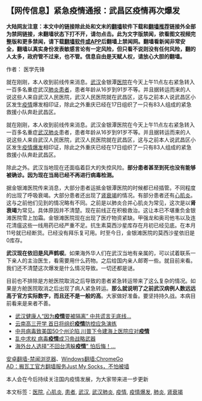  <h2>【网传信息】紧急疫情通报：武昌区疫情再次爆发</h2> <div class="notice"><b>大陆网友注意：本文中的链接除此处和文末的<a href="https://github.com/bannedbook/fanqiang" >翻墙</a>软件下载和<a href="https://github.com/killgcd/justmysocks/blob/master/README.md">翻墙推荐</a>链接外全部为禁网链接，未翻墙状态下打不开，请勿点击。此为文字版禁闻，欲看图文视频完整版和更多禁闻，请下载<a href="https://github.com/bannedbook/fanqiang">翻墙软件或APP</a>后翻墙上禁闻网。翻墙看新闻非常安全，翻墙以真实身份发表敏感言论有一定风险，但只看不说则没有任何风险，翻的人太多，政府管不过来，也不管。信息自由是天赋人权，请放心大胆的翻墙。</b></div>  <div class="entry"> <p>作者： 医学先锋</p> <p id="summary">就在刚刚，本人收到前线传来消息。<a href="https://www.bannedbook.org/bnews/tag/%e6%ad%a6%e6%b1%89/" class="st_tag internal_tag" rel="tag" title="标签 武汉 下的日志">武汉</a>金银潭<a href="https://www.bannedbook.org/bnews/tag/%E5%8C%BB%E9%99%A2/" class="st_tag internal_tag" rel="tag" title="标签 医院 下的日志">医院</a>在今天上午11点左右紧急转入一百多名重症武汉<a href="https://www.bannedbook.org/bnews/tag/%e8%82%ba%e7%82%8e/" class="st_tag internal_tag" rel="tag" title="标签 肺炎 下的日志">肺炎</a><a href="https://www.bannedbook.org/bnews/tag/%E6%82%A3%E8%80%85/" class="st_tag internal_tag" rel="tag" title="标签 患者 下的日志">患者</a>，患者年龄从16岁到91岁不等。并且据转运而来的人说这些人来自武汉人民医院，武汉人民医院就在武昌区，这与之前本人说武昌区小区发生<a href="https://www.bannedbook.org/bnews/tag/%E7%96%AB%E6%83%85/" class="st_tag internal_tag" rel="tag" title="标签 疫情 下的日志">疫情</a>爆发相印证，除此之外重庆已经在17日组织了一只有83人组成的紧急救援小队奔赴武昌区。</p>  <p>就在刚刚，本人收到前线传来消息。武汉金银潭医院在今天上午11点左右紧急转入一百多名重症<a href="https://www.bannedbook.org/bnews/tag/%e6%ad%a6%e6%b1%89%e8%82%ba%e7%82%8e/" class="st_tag internal_tag" rel="tag" title="标签 武汉肺炎 下的日志">武汉肺炎</a>患者，患者年龄从16岁到91岁不等。并且据转运而来的人说这些人来自武汉人民医院，武汉人民医院就在武昌区，这与之前本人说武昌区小区发生<a href="https://www.bannedbook.org/bnews/tag/%E7%96%AB%E6%83%85%E7%88%86%E5%8F%91/" class="st_tag internal_tag" rel="tag" title="标签 疫情爆发 下的日志">疫情爆发</a>相印证，除此之外重庆已经在17日组织了一只有83人组成的紧急救援小队奔赴武昌区。</p> <p>除此之外。武汉当地现在还面临着巨大的失控风险。<strong>部分患者甚至到死也没有能够被确诊。因为现在当局已经不再进行病毒检测。</strong></p>  <p>据金银滩医院传来消息，大部分患者运抵金银潭医院的时候都已经插管。不同程度的出现了呼吸衰竭。大部分患者还出现了<a href="https://www.bannedbook.org/bnews/tag/%E8%82%BE%E8%A1%B0%E7%AB%AD/" class="st_tag internal_tag" rel="tag" title="标签 肾衰竭 下的日志">肾衰竭</a>的情况。有部分患者还有<a href="https://www.bannedbook.org/bnews/tag/%e5%bf%83%e8%82%8c%e7%82%8e/" class="st_tag internal_tag" rel="tag" title="标签 心肌炎 下的日志">心肌炎</a>。这与之前他们见到的情况略有不同。之前是以肺炎合并心肌炎为常见，这次是以<strong>肾衰竭</strong>为常见。具体原因并不清楚。现在前线正在积极救治。这让本已不堪重负金银滩医院雪上加霜。金银滩医院现在出现了医疗物资紧缺。甲强龙和奥司他韦以及连花清瘟这些一线用药已经严重不足。抗生素莫西沙星库存在月初已经见底。在本月11号就已经断货。已经没有拜乐复可用。时至今日，金银滩医院的莫西沙星依旧是0库存。</p> <p><strong>武汉现在依旧是风声鹤唳</strong>。如果海外华人们在武汉当地有亲属的，可以试着联系一下亲人的主治医生，看需要用什么药物。之后给国内亲人邮寄一些。就目前来看。我们还不清楚这次爆发是什么情况导致。一切还都是谜。</p>  <p>目前也不排除是方舱医院取消之后导致的患者紧急转运带来了这么复杂的情况。如果是方舱医院取消之后出现了病人紧急转运。<strong>那么就说明了之前武汉病例人数远远高于官方实际数字，而且还不是一般的高</strong>。大家做好准备。要坚持持久战。本病目前看来是来者不善。</p> <ul class='op-related-articles' title='相关阅读'> <li><a href='https://www.bannedbook.org/bnews/cbnews/20200321/1297748.html' target='_blank'>武汉健康人“因为<b>疫情</b>要被隔离” 中共谎言无底线…</a></li> <li><a href='https://www.bannedbook.org/bnews/baitai/20200321/1297734.html' target='_blank'>云南高三开学 首日将组织<b>疫情</b>防控应急演练</a></li> <li><a href='https://www.bannedbook.org/bnews/worldnews/20200321/1297722.html' target='_blank'>中共病毒致美国50个州沦陷 川普下令建海上医院应对<b>疫情</b></a></li> <li><a href='https://www.bannedbook.org/bnews/comments/20200321/1297694.html' target='_blank'>乱中求权 病毒<b>疫情</b>成习帝战略武器</a></li> <li><a href='https://www.bannedbook.org/bnews/cnnews/hknews/20200321/1297689.html' target='_blank'>海外台人选择&quot;不回台湾躲<b>疫情</b>&quot; 怕后悔！…</a></li> </ul> <div class="texttj"> <a href="https://github.com/bannedbook/fanqiang/wiki/%E5%AE%89%E5%8D%93%E7%BF%BB%E5%A2%99-%E7%A6%81%E9%97%BB%E6%B5%8F%E8%A7%88%E5%99%A8" target="_blank">安卓翻墙-禁闻浏览器</a>、<a href="https://github.com/bannedbook/fanqiang/wiki/Chrome%E4%B8%80%E9%94%AE%E7%BF%BB%E5%A2%99%E5%8C%85" target="_blank">Windows翻墙:ChromeGo</a><br/> <a href="https://github.com/killgcd/justmysocks/blob/master/README.md" target="_blank">AD：搬瓦工官方翻墙服务Just My Socks，不怕被墙</a> </div><p>本人会在今后持续关注国内疫情发展，为大家带来进一步更新</p><a name='sharetosocial'></a>           </div><!--END ENTRY--> <div class="postfooter"> <div>本文标签：<a href="https://www.bannedbook.org/bnews/tag/%E5%8C%BB%E9%99%A2/" rel="tag">医院</a>, <a href="https://www.bannedbook.org/bnews/tag/%e5%bf%83%e8%82%8c%e7%82%8e/" rel="tag">心肌炎</a>, <a href="https://www.bannedbook.org/bnews/tag/%E6%82%A3%E8%80%85/" rel="tag">患者</a>, <a href="https://www.bannedbook.org/bnews/tag/%e6%ad%a6%e6%b1%89/" rel="tag">武汉</a>, <a href="https://www.bannedbook.org/bnews/tag/%e6%ad%a6%e6%b1%89%e8%82%ba%e7%82%8e/" rel="tag">武汉肺炎</a>, <a href="https://www.bannedbook.org/bnews/tag/%E7%96%AB%E6%83%85/" rel="tag">疫情</a>, <a href="https://www.bannedbook.org/bnews/tag/%E7%96%AB%E6%83%85%E7%88%86%E5%8F%91/" rel="tag">疫情爆发</a>, <a href="https://www.bannedbook.org/bnews/tag/%e8%82%ba%e7%82%8e/" rel="tag">肺炎</a>, <a href="https://www.bannedbook.org/bnews/tag/%E8%82%BE%E8%A1%B0%E7%AB%AD/" rel="tag">肾衰竭</a></div>  </div><!--END POSTFOOTER--> 